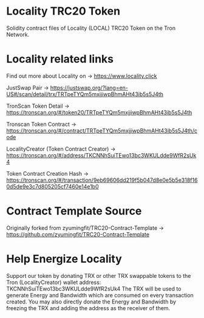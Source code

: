 # Locality TRC20 Token

  Solidity contract files of Locality (LOCAL) TRC20 Token on the Tron Network.


# Locality related links

  Find out more about Locality on -> https://www.locality.click

  JustSwap Pair -> https://justswap.org/?lang=en-US#/scan/detail/trx/TRTpeTYQm5mxjjiwpBhmAHt43ib5s5J4th

  TronScan Token Detail -> https://tronscan.org/#/token20/TRTpeTYQm5mxjjiwpBhmAHt43ib5s5J4th

  Tronscan Token Contract -> https://tronscan.org/#/contract/TRTpeTYQm5mxjjiwpBhmAHt43ib5s5J4th/code

  LocalityCreator (Token Contract Creator) -> https://tronscan.org/#/address/TKCNNhSuiTEwo13bc3WKULdde9WfR2sUk4

  Token Contract Creation Hash -> https://tronscan.org/#/transaction/9eb69606dd219f5b047d8e0e5b5e318f160d5de9e3c7d805205cf7460e14e1b0


# Contract Template Source

  Originally forked from zyumingfit/TRC20-Contract-Template -> https://github.com/zyumingfit/TRC20-Contract-Template


# Help Energize Locality

  Support our token by donating TRX or other TRX swappable tokens to the Tron (LocalityCreator) wallet address: TKCNNhSuiTEwo13bc3WKULdde9WfR2sUk4
  The TRX will be used to generate Energy and Bandwidth which are consumed on every transaction created.
  You may also directly donate the Energy and Bandwidth by freezing the TRX and adding the address as the receiver of them.
